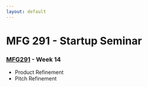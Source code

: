 ```yaml
---
layout: default
---
```


# MFG 291 - Startup Seminar

### [MFG291](../) - Week 14

- Product Refinement
- Pitch Refinement